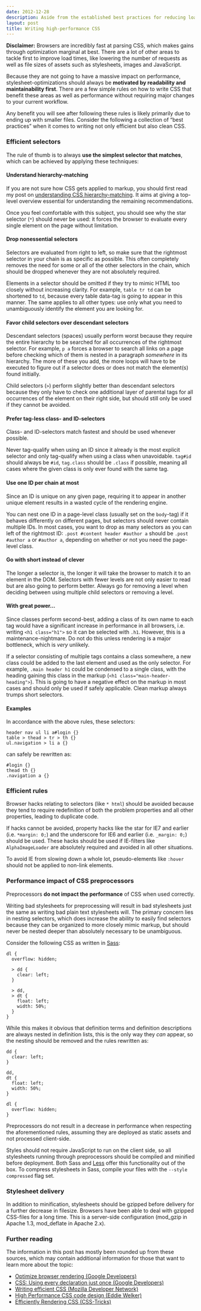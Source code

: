 ```yaml
---
date: 2012-12-28
description: Aside from the established best practices for reducing load times, a few things that can be done to stylesheets to make browsers render pages faster.
layout: post
title: Writing high-performance CSS
---
```


**Disclaimer:** Browsers are incredibly fast at parsing CSS, which makes gains
through optimization marginal at best. There are a lot of other areas to tackle
first to improve load times, like lowering the number of requests as well as
file sizes of assets such as stylesheets, images and JavaScript.

Because they are not going to have a massive impact on performance,
stylesheet-optimizations should always be **motivated by readability and
maintainability first**. There are a few simple rules on how to write CSS that
benefit these areas as well as performance without requiring major changes to
your current workflow.

Any benefit you will see after following these rules is likely primarily due to
ending up with smaller files. Consider the following a collection of “best
practices” when it comes to writing not only efficient but also clean CSS.


### Efficient selectors

The rule of thumb is to always **use the simplest selector that matches**, which
can be achieved by applying these techniques:


#### Understand hierarchy-matching

If you are not sure how CSS gets applied to markup, you should first read my
post on
[understanding CSS hierarchy-matching](../understanding-css-hierarchy-matching/).
It aims at giving a top-level overview essential for understanding the remaining
recommendations.

Once you feel comfortable with this subject, you should see why the star
selector (`*`) should never be used: it forces the browser to evaluate every
single element on the page without limitation.


#### Drop nonessential selectors

Selectors are evaluated from right to left, so make sure that the rightmost
selector in your chain is as specific as possible. This often completely removes
the need for some or all of the other selectors in the chain, which should be
dropped whenever they are not absolutely required.

Elements in a selector should be omitted if they try to mimic HTML too closely
without increasing clarity. For example, `table tr td` can be shortened to `td`,
because every table data-tag is going to appear in this manner. The same applies
to all other types: use only what you need to unambiguously identify the element
you are looking for.


#### Favor child selectors over descendant selectors

Descendant selectors (spaces) usually perform worst because they require the
entire hierarchy to be searched for all occurrences of the rightmost selector.
For example, `p a` forces a browser to search all links on a page before
checking which of them is nested in a paragraph _somewhere_ in its hierarchy.
The more of these you add, the more loops will have to be executed to figure out
if a selector does or does not match the element(s) found initially.

Child selectors (`>`) perform slightly better than descendant selectors because
they only have to check one additional layer of parental tags for all
occurrences of the element on their right side, but should still only be used if
they cannot be avoided.


#### Prefer tag-less class- and ID-selectors

Class- and ID-selectors match fastest and should be used whenever possible.

Never tag-qualify when using an ID since it already is the most explicit
selector and only tag-qualify when using a class when unavoidable. `tag#id`
should always be `#id`, `tag.class` should be `.class` if possible, meaning all
cases where the given class is only ever found with the same tag.


#### Use one ID per chain at most

Since an ID is unique on any given page, requiring it to appear in another
unique element results in a wasted cycle of the rendering engine.

You can nest one ID in a page-level class (usually set on the `body`-tag) if it
behaves differently on different pages, but selectors should never contain
multiple IDs. In most cases, you want to drop as many selectors as you can left
of the rightmost ID: `.post #content header #author a` should be `.post #author
a` or `#author a`, depending on whether or not you need the page-level class.


#### Go with short instead of clever

The longer a selector is, the longer it will take the browser to match it to an
element in the DOM. Selectors with fewer levels are not only easier to read but
are also going to perform better. Always go for removing a level when deciding
between using multiple child selectors or removing a level.


#### With great power&hellip;

Since classes perform second-best, adding a class of its own name to each tag
would have a significant increase in performance in all browsers, i.e. writing
`<h1 class="h1">` so it can be selected with `.h1`. However, this is a
maintenance-nightmare. Do not do this unless rendering is a major bottleneck,
which is _very_ unlikely.

If a selector consisting of multiple tags contains a class somewhere, a new
class could be added to the last element and used as the only selector. For
example, `.main header h1` could be condensed to a single class, with the
heading gaining this class in the markup (`<h1 class="main-header-heading">`).
This is going to have a negative effect on the markup in most cases and should
only be used if safely applicable. Clean markup always trumps short selectors.


#### Examples

In accordance with the above rules, these selectors:

    header nav ul li a#login {}
    table > thead > tr > th {}
    ul.navigation > li a {}

can safely be rewritten as:

    #login {}
    thead th {}
    .navigation a {}


### Efficient rules

Browser hacks relating to selectors (like `* html`) should be avoided because
they tend to require redefinition of both the problem properties and all other
properties, leading to duplicate code.

If hacks cannot be avoided, property hacks like the star for IE7 and earlier
(i.e. `*margin: 0;`) and the underscore for IE6 and earlier (i.e. `_margin: 0;`)
should be used. These hacks should be used if IE-filters like `AlphaImageLoader`
are absolutely required and avoided in all other situations.

To avoid IE from slowing down a whole lot, pseudo-elements like `:hover` should
not be applied to non-link elements.

### Performance impact of CSS preprocessors

Preprocessors **do not impact the performance** of CSS when used correctly.

Writing bad stylesheets for preprocessing will result in bad stylesheets just
the same as writing bad plain text stylesheets will. The primary concern lies in
nesting selectors, which does increase the ability to easily find selectors
because they can be organized to more closely mimic markup, but should never be
nested deeper than absolutely necessary to be unambiguous.

Consider the following CSS as written in
[Sass](http://sass-lang.com/ 'Sass - Syntactically Swesome Stylesheets'):

    dl {
      overflow: hidden;

      > dd {
        clear: left;
      }

      > dd,
      > dt {
        float: left;
        width: 50%;
      }
    }

While this makes it obvious that definition terms and definition descriptions
are always nested in definition lists, this is the only way they _can_ appear,
so the nesting should be removed and the rules rewritten as:

    dd {
      clear: left;
    }

    dd,
    dt {
      float: left;
      width: 50%;
    }

    dl {
      overflow: hidden;
    }

Preprocessors do not result in a decrease in performance when respecting the
aforementioned rules, assuming they are deployed as static assets and not
processed client-side.

Styles should not require JavaScript to run on the client side, so all
stylesheets running through preprocessors should be compiled and minified before
deployment. Both Sass and
[Less](http://lesscss.org/ 'LESS « The Dynamic Stylesheet language') offer this
functionality out of the box. To compress stylesheets in Sass, compile your
files with the `--style compressed` flag set.


### Stylesheet delivery

In addition to minification, stylesheets should be gzipped before delivery for a
further decrease in filesize. Browsers have been able to deal with gzipped
CSS-files for a long time. This is a server-side configuration (mod_gzip in
Apache 1.3, mod_deflate in Apache 2.x).


### Further reading

The information in this post has mostly been rounded up from these sources,
which may contain additional information for those that want to learn more about
the topic:

* [Optimize browser rendering (Google Developers)](https://developers.google.com/speed/docs/best-practices/rendering 'Optimize browser rendering')
* [CSS: Using every declaration just once (Google Developers)](https://developers.google.com/speed/articles/optimizing-css 'CSS: Using every declaration just once')
* [Writing efficient CSS (Mozilla Developer Network)](http://developer.mozilla.org/en/Writing_Efficient_CSS 'Writing efficient CSS')
* [High Performance CSS code design (Eddie Welker)](http://eddiewelker.com/2011/04/06/high-performance-css-code-design/ 'High Performance CSS code design')
* [Efficiently Rendering CSS (CSS-Tricks)](http://css-tricks.com/efficiently-rendering-css/ 'Efficiently Rendering CSS')
